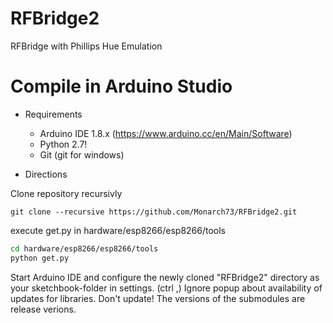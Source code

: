 # RFBridge2
RFBridge with Phillips Hue Emulation

# Compile in Arduino Studio
- Requirements
	- Arduino IDE 1.8.x (https://www.arduino.cc/en/Main/Software)
	- Python 2.7!
	- Git (git for windows)
	
- Directions

Clone repository recursivly
```
git clone --recursive https://github.com/Monarch73/RFBridge2.git
```

execute get.py in hardware/esp8266/esp8266/tools

```bash
cd hardware/esp8266/esp8266/tools
python get.py
```
Start Arduino IDE and configure the newly cloned "RFBridge2" directory as your sketchbook-folder in settings. (ctrl ,)
Ignore popup about availability of updates for libraries. Don't update! The versions of the submodules are release verions. 
